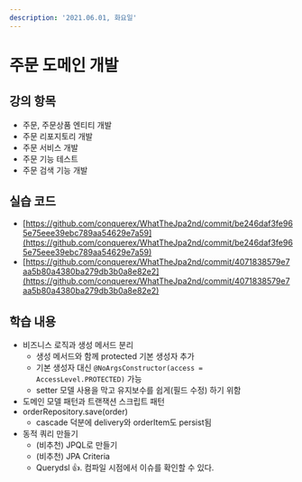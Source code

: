 ```yaml
---
description: '2021.06.01, 화요일'
---
```


# 주문 도메인 개발

## 강의 항목

* 주문, 주문상품 엔티티 개발
* 주문 리포지토리 개발
* 주문 서비스 개발
* 주문 기능 테스트
* 주문 검색 기능 개발

## 실습 코드

* [https://github.com/conquerex/WhatTheJpa2nd/commit/be246daf3fe965e75eee39ebc789aa54629e7a59](https://github.com/conquerex/WhatTheJpa2nd/commit/be246daf3fe965e75eee39ebc789aa54629e7a59)
* [https://github.com/conquerex/WhatTheJpa2nd/commit/4071838579e7aa5b80a4380ba279db3b0a8e82e2](https://github.com/conquerex/WhatTheJpa2nd/commit/4071838579e7aa5b80a4380ba279db3b0a8e82e2)

## 학습 내용

* 비즈니스 로직과 생성 메서드 분리
  * 생성 메서드와 함께 protected 기본 생성자 추가
  * 기본 생성자 대신 `@NoArgsConstructor(access = AccessLevel.PROTECTED)` 가능
  * setter 모델 사용을 막고 유지보수를 쉽게\(필드 수정\) 하기 위함
* 도메인 모델 패턴과 트랜잭션 스크립트 패턴
* orderRepository.save\(order\)
  * cascade 덕분에 delivery와 orderItem도 persist됨
* 동적 쿼리 만들기
  * \(비추천\) JPQL로 만들기
  * \(비추천\) JPA Criteria
  * Querydsl 👍. 컴파일 시점에서 이슈를 확인할 수 있다.

